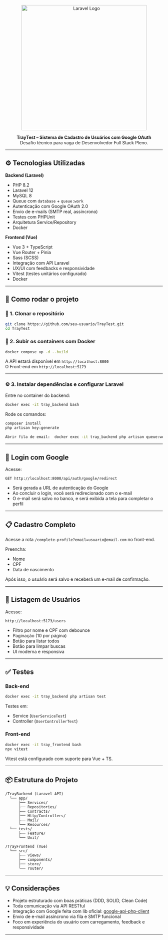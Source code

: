 
<p align="center">
  <a href="https://laravel.com" target="_blank">
    <img src="https://raw.githubusercontent.com/laravel/art/master/logo-lockup/5%20SVG/2%20CMYK/1%20Full%20Color/laravel-logolockup-cmyk-red.svg" width="400" alt="Laravel Logo">
  </a>
</p>

<p align="center">
  <strong>TrayTest – Sistema de Cadastro de Usuários com Google OAuth</strong><br>
  Desafio técnico para vaga de Desenvolvedor Full Stack Pleno.
</p>

---

## ⚙️ Tecnologias Utilizadas

**Backend (Laravel)**
- PHP 8.2
- Laravel 12
- MySQL 8
- Queue com `database` + `queue:work`
- Autenticação com Google OAuth 2.0
- Envio de e-mails (SMTP real, assíncrono)
- Testes com PHPUnit
- Arquitetura Service/Repository
- Docker

**Frontend (Vue)**
- Vue 3 + TypeScript
- Vue Router + Pinia
- Sass (SCSS)
- Integração com API Laravel
- UX/UI com feedbacks e responsividade
- Vitest (testes unitários configurado)
- Docker

---

## 🚀 Como rodar o projeto

### 🔁 1. Clonar o repositório
```bash
git clone https://github.com/seu-usuario/TrayTest.git
cd TrayTest
```

### 🐳 2. Subir os containers com Docker
```bash
docker compose up -d --build
```

A API estará disponível em `http://localhost:8000`  
O Front-end em `http://localhost:5173`

---

### ⚙️ 3. Instalar dependências e configurar Laravel

Entre no container do backend:
```bash
docker exec -it tray_backend bash
```

Rode os comandos:
```bash
composer install
php artisan key:generate

Abrir fila de email:  docker exec -it tray_backend php artisan queue:work ( sem isso o email nao é enviado ) 
```

---

## 🔐 Login com Google

Acesse:
```
GET http://localhost:8000/api/auth/google/redirect
```

- Será gerada a URL de autenticação do Google
- Ao concluir o login, você será redirecionado com o e-mail
- O e-mail será salvo no banco, e será exibida a tela para completar o perfil

---

## 📋 Cadastro Completo

Acesse a rota `/complete-profile?email=usuario@email.com` no front-end.

Preencha:
- Nome
- CPF
- Data de nascimento

Após isso, o usuário será salvo e receberá um e-mail de confirmação.

---

## 👥 Listagem de Usuários

Acesse:
```
http://localhost:5173/users
```

- Filtro por nome e CPF com debounce
- Paginação (10 por página)
- Botão para listar todos
- Botão para limpar buscas
- UI moderna e responsiva

---

## ✅ Testes

### Back-end
```bash
docker exec -it tray_backend php artisan test
```

Testes em:
- Service (`UserServiceTest`)
- Controller (`UserControllerTest`)

### Front-end
```bash
docker exec -it tray_frontend bash
npx vitest
```

Vitest está configurado com suporte para Vue + TS.

---

## 📦 Estrutura do Projeto

```
/TrayBackend (Laravel API)
  └── app/
      ├── Services/
      ├── Repositories/
      ├── Contracts/
      ├── Http/Controllers/
      ├── Mail/
      └── Resources/
  └── tests/
      ├── Feature/
      └── Unit/

/TrayFrontend (Vue)
  └── src/
      ├── views/
      ├── components/
      ├── store/
      └── router/
```

---

## 💡 Considerações

- Projeto estruturado com boas práticas (DDD, SOLID, Clean Code)
- Toda comunicação via API RESTful
- Integração com Google feita com lib oficial:
  [google-api-php-client](https://github.com/googleapis/google-api-php-client)
- Envio de e-mail assíncrono via fila e SMTP funcional
- Foco em experiência do usuário com carregamento, feedback e responsividade

---

